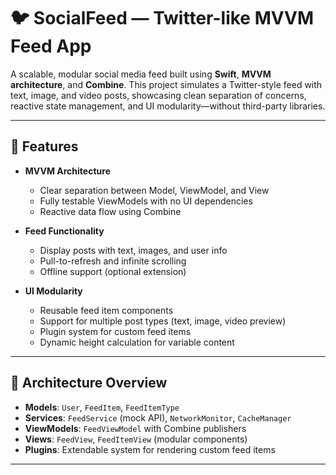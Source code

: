 # 🐦 SocialFeed — Twitter-like MVVM Feed App

A scalable, modular social media feed built using **Swift**, **MVVM architecture**, and **Combine**. This project simulates a Twitter-style feed with text, image, and video posts, showcasing clean separation of concerns, reactive state management, and UI modularity—without third-party libraries.

---

## 🚀 Features

- **MVVM Architecture**
  - Clear separation between Model, ViewModel, and View
  - Fully testable ViewModels with no UI dependencies
  - Reactive data flow using Combine

- **Feed Functionality**
  - Display posts with text, images, and user info
  - Pull-to-refresh and infinite scrolling
  - Offline support (optional extension)

- **UI Modularity**
  - Reusable feed item components
  - Support for multiple post types (text, image, video preview)
  - Plugin system for custom feed items
  - Dynamic height calculation for variable content

---

## 🧠 Architecture Overview

- **Models**: `User`, `FeedItem`, `FeedItemType`
- **Services**: `FeedService` (mock API), `NetworkMonitor`, `CacheManager`
- **ViewModels**: `FeedViewModel` with Combine publishers
- **Views**: `FeedView`, `FeedItemView` (modular components)
- **Plugins**: Extendable system for rendering custom feed items

---
